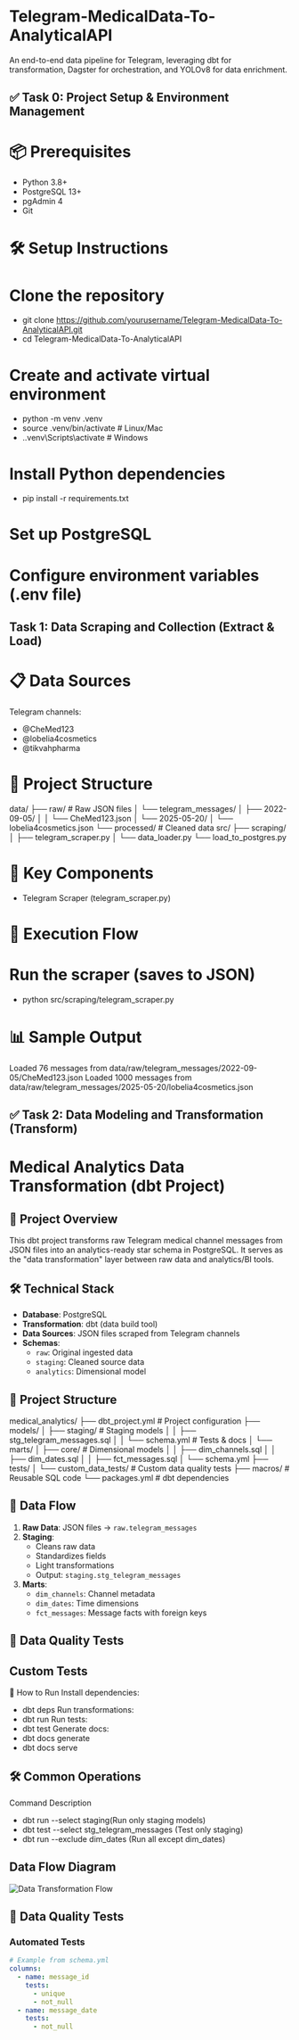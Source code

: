 # Telegram-MedicalData-To-AnalyticalAPI

An end-to-end data pipeline for Telegram, leveraging dbt for transformation, Dagster for orchestration, and YOLOv8 for data enrichment.

## ✅ Task 0: Project Setup & Environment Management

# 📦 Prerequisites

- Python 3.8+
- PostgreSQL 13+
- pgAdmin 4
- Git

# 🛠️ Setup Instructions

# Clone the repository

- git clone https://github.com/yourusername/Telegram-MedicalData-To-AnalyticalAPI.git
- cd Telegram-MedicalData-To-AnalyticalAPI

# Create and activate virtual environment

- python -m venv .venv
- source .venv/bin/activate # Linux/Mac
- .\.venv\Scripts\activate # Windows

# Install Python dependencies

- pip install -r requirements.txt

# Set up PostgreSQL

# Configure environment variables (.env file)

## Task 1: Data Scraping and Collection (Extract & Load)

# 📋 Data Sources

Telegram channels:

- @CheMed123
- @lobelia4cosmetics
- @tikvahpharma

# 📂 Project Structure

data/
├── raw/ # Raw JSON files
│ └── telegram_messages/
│ ├── 2022-09-05/
│ │ └── CheMed123.json
│ └── 2025-05-20/
│ └── lobelia4cosmetics.json
└── processed/ # Cleaned data
src/
├── scraping/
│ ├── telegram_scraper.py
│ └── data_loader.py
└── load_to_postgres.py

# 🔧 Key Components

- Telegram Scraper (telegram_scraper.py)

# 🚀 Execution Flow

# Run the scraper (saves to JSON)

- python src/scraping/telegram_scraper.py

# 📊 Sample Output

Loaded 76 messages from data/raw/telegram_messages/2022-09-05/CheMed123.json
Loaded 1000 messages from data/raw/telegram_messages/2025-05-20/lobelia4cosmetics.json

## ✅ Task 2: Data Modeling and Transformation (Transform)

# Medical Analytics Data Transformation (dbt Project)

## 📌 Project Overview

This dbt project transforms raw Telegram medical channel messages from JSON files into an analytics-ready star schema in PostgreSQL. It serves as the "data transformation" layer between raw data and analytics/BI tools.

## 🛠️ Technical Stack

- **Database**: PostgreSQL
- **Transformation**: dbt (data build tool)
- **Data Sources**: JSON files scraped from Telegram channels
- **Schemas**:
  - `raw`: Original ingested data
  - `staging`: Cleaned source data
  - `analytics`: Dimensional model

## 📂 Project Structure

medical_analytics/
├── dbt_project.yml # Project configuration
├── models/
│ ├── staging/ # Staging models
│ │ ├── stg_telegram_messages.sql
│ │ └── schema.yml # Tests & docs
│ └── marts/
│ ├── core/ # Dimensional models
│ │ ├── dim_channels.sql
│ │ ├── dim_dates.sql
│ │ ├── fct_messages.sql
│ └── schema.yml
├── tests/
│ └── custom_data_tests/ # Custom data quality tests
├── macros/ # Reusable SQL code
└── packages.yml # dbt dependencies

## 🔄 Data Flow

1. **Raw Data**: JSON files → `raw.telegram_messages`
2. **Staging**:
   - Cleans raw data
   - Standardizes fields
   - Light transformations
   - Output: `staging.stg_telegram_messages`
3. **Marts**:
   - `dim_channels`: Channel metadata
   - `dim_dates`: Time dimensions
   - `fct_messages`: Message facts with foreign keys

## 🧪 Data Quality Tests

## Custom Tests

🚀 How to Run
Install dependencies:

- dbt deps
  Run transformations:
- dbt run
  Run tests:
- dbt test
  Generate docs:
- dbt docs generate
- dbt docs serve

## 🛠️ Common Operations

Command Description

- dbt run --select staging(Run only staging models)
- dbt test --select stg_telegram_messages (Test only staging)
- dbt run --exclude dim_dates (Run all except dim_dates)

## Data Flow Diagram

![Data Transformation Flow](images/image.png)

## 🧪 Data Quality Tests

### Automated Tests

```yaml
# Example from schema.yml
columns:
  - name: message_id
    tests:
      - unique
      - not_null
  - name: message_date
    tests:
      - not_null
```
